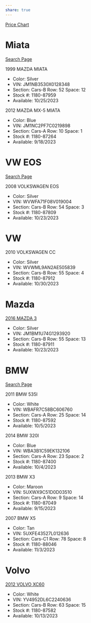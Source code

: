 ```yaml
---
share: true
---
```


[Price Chart](https://www.lkqpickyourpart.com/prices/tampa-1180/)

# Miata
[Search Page](https://www.lkqpickyourpart.com/inventory/tampa-1180/?search=miata)

1999 MAZDA MIATA
- Color: Silver
- VIN: JM1NB3530X0128348
- Section: Cars-B  Row: 52  Space: 12
- Stock #: 1180-87959
- Available: 10/25/2023

2012 MAZDA MX-5 MIATA
- Color: Blue
- VIN: JM1NC2PF7C0219898
- Section: Cars-A  Row: 10  Space: 1
- Stock #: 1180-87264
- Available: 9/18/2023

# VW EOS
[Search Page](https://www.lkqpickyourpart.com/inventory/tampa-1180/?search=eos)

2008 VOLKSWAGEN EOS
- Color: Silver
- VIN: WVWFA71F08V019004
- Section: Cars-B  Row: 54  Space: 3
- Stock #: 1180-87809
- Available: 10/23/2023

# VW
2010 VOLKSWAGEN CC
- Color: Silver
- VIN: WVWML9AN2AE505839
- Section: Cars-B  Row: 55  Space: 4
- Stock #: 1180-87912
- Available: 10/30/2023

# Mazda

[2016 MAZDA 3](https://www.lkqpickyourpart.com/inventory/tampa-1180/2016-mazda-3/)
- Color: Silver
- VIN: JM1BM1U74G1293920
- Section: Cars-B  Row: 55  Space: 13
- Stock #: 1180-87911
- Available: 10/23/2023


# BMW
[Search Page](https://www.lkqpickyourpart.com/inventory/tampa-1180/?search=bmw)

2011 BMW 535I
- Color: White
- VIN: WBAFR7C58BC606760
- Section: Cars-A  Row: 25  Space: 14
- Stock #: 1180-87592
- Available: 10/5/2023

2014 BMW 320I
- Color: Blue
- VIN: WBA3B1C59EK132106
- Section: Cars-A  Row: 23  Space: 2
- Stock #: 1180-87400
- Available: 10/4/2023

2013 BMW X3
- Color: Maroon
- VIN: 5UXWX9C51D0D03510
- Section: Cars-A  Row: 9  Space: 14
- Stock #: 1180-87049
- Available: 9/15/2023

2007 BMW X5
- Color: Tan
- VIN: 5UXFE43527L012636
- Section: Cars-C1  Row: 78  Space: 8
- Stock #: 1180-88046
- Available: 11/3/2023

# Volvo
[2012 VOLVO XC60](https://www.lkqpickyourpart.com/inventory/tampa-1180/2012-volvo-xc60/)
- Color: White
- VIN: YV4952DL6C2240636
- Section: Cars-B  Row: 63  Space: 15
- Stock #: 1180-87582
- Available: 10/13/2023

